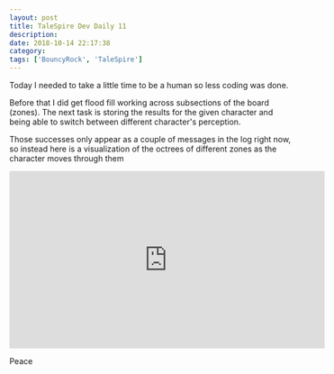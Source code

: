 ```yaml
---
layout: post
title: TaleSpire Dev Daily 11
description:
date: 2018-10-14 22:17:38
category:
tags: ['BouncyRock', 'TaleSpire']
---
```


Today I needed to take a little time to be a human so less coding was done.

Before that I did get flood fill working across subsections of the board (zones). The next task is storing the results for the given character and being able to switch between different character's perception.

Those successes only appear as a couple of messages in the log right now, so instead here is a visualization of the octrees of different zones as the character moves through them

<iframe width="560" height="315" src="https://www.youtube.com/embed/D_JEwPD-PBg" frameborder="0"></iframe>

Peace

